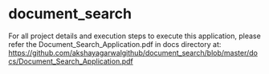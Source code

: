 # document_search
For all project details and execution steps to execute this application, please refer the Document_Search_Application.pdf in docs directory at:
https://github.com/akshayagarwalgithub/document_search/blob/master/docs/Document_Search_Application.pdf
